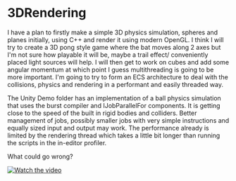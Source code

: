 # 3DRendering

I have a plan to firstly make a simple 3D physics simulation, spheres and planes initially, using C++ and render it using modern OpenGL. I think I will try to create a 3D pong style game where the bat moves along 2 axes but I'm not sure how playable it will be, maybe a trail effect/ conveniently placed light sources will help. I will then get to work on cubes and add some angular momentum at which point I guess multithreading is going to be more important. I'm going to try to form an ECS architecture to deal with the collisions, physics and rendering in a performant and easily threaded way.

The Unity Demo folder has an implementation of a ball physics simulation that uses the burst compiler and IJobParallelFor components. It is getting close to the speed of the built in rigid bodies and colliders. Better management of jobs, possibly smaller jobs with very simple instructions and equally sized input and output may work. The performance already is limited by the rendering thread which takes a little bit longer than running the scripts in the in-editor profiler.

What could go wrong?

[![Watch the video](https://img.youtube.com/vi/h-1O1ScTmVw/maxresdefault.jpg)](https://youtu.be/h-1O1ScTmVw)
